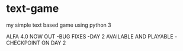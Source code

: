 # text-game
my simple text based game using python 3

ALFA 4.0 NOW OUT
-BUG FIXES
-DAY 2 AVAILABLE AND PLAYABLE
-CHECKPOINT ON DAY 2
